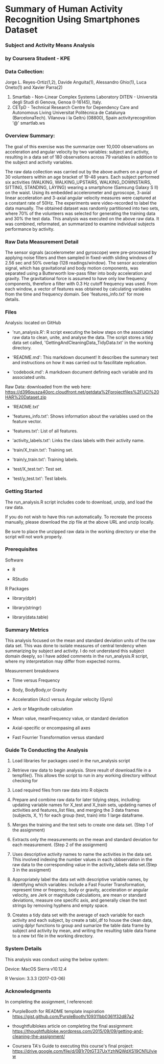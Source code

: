 # Summary of Human Activity Recognition Using Smartphones Dataset

### Subject and Activity Means Analysis
### by Coursera Student - KPE


### Data Collection: 
Jorge L. Reyes-Ortiz(1,2), Davide Anguita(1), Alessandro Ghio(1), Luca Oneto(1) and Xavier Parra(2)

1. Smartlab - Non-Linear Complex Systems Laboratory DITEN - Università degli Studi di Genova, Genoa (I-16145), Italy. 
2. CETpD - Technical Research Centre for Dependency Care and Autonomous Living Universitat Politècnica de Catalunya (BarcelonaTech). Vilanova i la Geltrú (08800), Spain  activityrecognition '@' smartlab.ws

### Overview Summary:
The goal of this exercise was the summarize over 10,000 observations on acceleration and angular velocity by two variables: subject and activity, resulting in a data set of 180 observations across 79 variables in addition to the subject and activity variables.

The raw data collection was carried out by the above authers on a group of 30 volunteers within an age bracket of 19-48 years. Each subject performed six activities (WALKING, WALKING_UPSTAIRS, WALKING_DOWNSTAIRS, SITTING, STANDING, LAYING) wearing a smartphone (Samsung Galaxy S II) on the waist. Using its embedded accelerometer and gyroscope, 3-axial linear acceleration and 3-axial angular velocity measures were captured at a constant rate of 50Hz. The experiments were video-recorded to label the data manually. The obtained dataset was randomly partitioned into two sets, where 70% of the volunteers was selected for generating the training data and 30% the test data. This analysis was executed on the above raw data. It was combined, reformated, an summarized to examine individual subjects performance by activity.

### Raw Data Measurement Detail
The sensor signals (accelerometer and gyroscope) were pre-processed by applying noise filters and then sampled in fixed-width sliding windows of 2.56 sec and 50% overlap (128 readings/window). The sensor acceleration signal, which has gravitational and body motion components, was separated using a Butterworth low-pass filter into body acceleration and gravity. The gravitational force is assumed to have only low frequency components, therefore a filter with 0.3 Hz cutoff frequency was used. From each window, a vector of features was obtained by calculating variables from the time and frequency domain. See 'features_info.txt' for more details. 

### Files
Analysis: located on GitHub

- 'run_analysis.R': R script executing the below steps on the associated raw data to clean, unite, and analyse the data. The script stores a tidy data set called, 'GettingAndCleaningData_TidyData.txt' in the working directory.

- 'README.md': This markdown document! It describes the summary test and instructions on how it was carried out to fascilitate replication.

- 'codebook.md': A markdown document defining each variable and its associated units. 

Raw Data: downloaded from the web here: https://d396qusza40orc.cloudfront.net/getdata%2Fprojectfiles%2FUCI%20HAR%20Dataset.zip
- 'README.txt'

- 'features_info.txt': Shows information about the variables used on the feature vector.

- 'features.txt': List of all features.

- 'activity_labels.txt': Links the class labels with their activity name.

- 'train/X_train.txt': Training set.

- 'train/y_train.txt': Training labels.

- 'test/X_test.txt': Test set.

- 'test/y_test.txt': Test labels.

### Getting Started
The run_analysis.R script includes code to download, unzip, and load the raw data. 

If you do not wish to have this run automatically. To recreate the process manually, please download the zip file at the above URL and unzip locally.

Be sure to place the unzipped raw data in the working directory or else the script will not work properly.

### Prerequisites

Software

- R

- RStudio

R Packages

- library(dplr)

- library(stringr)

- library(data.table)

### Summary Metrics
This analysis focused on the mean and standard deviation units of the raw data set. This was done to isolate measures of central tendency when summarizing by subject and activity. I do not understand this subject domain deeply, so I have added comments in the run_analysis.R script, where my interpretation may differ from expected norms. 

Measurement breakdowns

- Time versus Frequency

- Body, BodyBody,or Gravity

- Acceleration (Acc) versus Angular velocity (Gyro)

- Jerk or Magnitude calculation

- Mean value, meanFrequency value, or standard deviation

- Axial-specific or encompasing all axes

- Fast Fourrier Transformation versus standard

### Guide To Conducting the Analysis

1. Load libraries for packages used in the run_analysis script

2. Retrieve raw data to begin analysis. Store result of download.file in a tempfile(). This allows the script to run in any working directory without checking for 

3. Load required files from raw data into R objects

4. Prepare and combine raw data for later tidying steps, including: updating variable names for X_test and X_train sets, updating names of activities and features_list files, and merging the 3 data frames (subjects, X, Y) for each group (test, train) into 1 large dataframe.

5. Merges the training and the test sets to create one data set. (Step 1 of the assignment)

6. Extracts only the measurements on the mean and standard deviation for each measurement. (Step 2 of the assignment)

7. Uses descriptive activity names to name the activities in the data set. This involved indexing the number values in each obbservation in the raw data to the corresponding value in the activity_labels data set.(Step 3 in the assigment)

8. Appropriately label the data set with descriptive variable names, by identifying which variables: include a Fast Fourier Transformation, represent time or freqency, body or gravity, acceleration or angular velocity, are Jerk or magnitude calculations, are mean or standard deviations, measure one specific axis, and generally clean the text strings by removing hyphens and empty space.

9. Creates a tidy data set with the average of each variable for each activity and each subject, by create a tabl_df to house the clean data, using dplyr functions to group and sumarize the table data frame by subject and activity by mean, and writing the resulting table data frame to a new txt file in the working directory.

### System Details
This analysis was conduct using the below system:

Device: MacOS Sierra v10.12.4

R Version: 3.3.3 (2017-03-06)

### Acknowledgments

In completing the assignment, I referenced:

- PurpleBooth for README template inspiration https://gist.github.com/PurpleBooth/109311bb0361f32d87a2

- thoughtfulblokes article on completing the final assignment:  https://thoughtfulbloke.wordpress.com/2015/09/09/getting-and-cleaning-the-assignment/

- Coursera TA's Guide to executing this course's final project: https://drive.google.com/file/d/0B1r70tGT37UxYzhNQWdXS19CN1U/view
